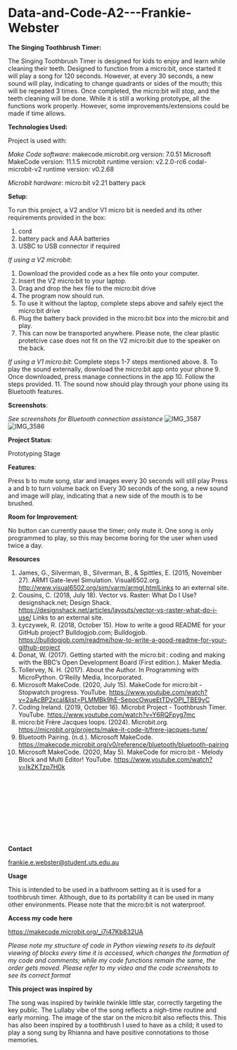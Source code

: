 # Data-and-Code-A2---Frankie-Webster
**The Singing Toothbrush Timer:** 

The Singing Toothbrush Timer is designed for kids to enjoy and learn while cleaning their teeth. Designed to function from a micro:bit, once started it will play a song for 120 seconds. However, at every 30 seconds, a new sound will play, indicating to change quadrants or sides of the mouth; this will be repeated 3 times. Once completed, the micro:bit will stop, and the teeth cleaning will be done. While it is still a working prototype, all the functions work properly. However, some improvements/extensions could be made if time allows. 

**Technologies Used:**

Project is used with: 

*Make Code software*: 
  makecode.microbit.org version:  7.0.51
  Microsoft MakeCode version:  11.1.5
  microbit runtime version:  v2.2.0-rc6
  codal-microbit-v2 runtime version:  v0.2.68

 *Microbit hardware*: 
  micro:bit v2.21 
  battery pack 

**Setup**: 

To run this project, a V2 and/or V1 micro bit is needed and its other requirements provided in the box: 
1. cord
2. battery pack and AAA batteries 
3. USBC to USB connector if required

*If using a V2 microbit*:
1. Download the provided code as a hex file onto your computer.
2. Insert the V2 micro:bit to your laptop.
3. Drag and drop the hex file to the micro:bit drive
4. The program now should run. 
5. To use it without the laptop, complete steps above and safely eject the micro:bit drive
6. Plug the battery back provided in the micro:bit box into the micro:bit and play.
7. This can now be transported anywhere.
Please note, the clear plastic protetcive case does not fit on the V2 micro:bit due to the speaker on the back.

*If using a V1 micro:bit*: 
Complete steps 1-7 steps mentioned above. 
8. To play the sound externally, download the micro:bit app onto your phone 
9. Once downloaded, press manage connections in the app
10. Follow the steps provided. 
11. The sound now should play through your phone using its Bluetooth features. 

**Screenshots**: 

*See screenshots for Bluetooth connection assistance* 
![IMG_3587](https://github.com/user-attachments/assets/e627dcfe-3cac-4783-9717-bc194bbba899)
![IMG_3586](https://github.com/user-attachments/assets/e8097dcf-f7e1-48d0-8907-80d208176e38)


**Project Status**: 

Prototyping Stage 

**Features**: 

Press b to mute song, star and images every 30 seconds will still play 
Press a and b to turn volume back on 
Every 30 seconds of the song, a new sound and image will play, indicating that a new side of the mouth is to be brushed. 

**Room for Improvement**: 

No button can currently pause the timer; only mute it. 
One song is only programmed to play, so this may become boring for the user when used twice a day. 


**Resources** 

1. James, G., Silverman, B., Silverman, B., & Spittles, E. (2015, November 27). ARM1 Gate-level Simulation. Visual6502.org. http://www.visual6502.org/sim/varm/armgl.htmlLinks to an external site.
2. Cousins, C. (2018, July 18). Vector vs. Raster: What Do I Use? designshack.net; Design Shack. https://designshack.net/articles/layouts/vector-vs-raster-what-do-i-use/ Links to an external site.
3. Łyczywek, R. (2018, October 15). How to write a good README for your GitHub project? Bulldogjob.com; Bulldogjob. https://bulldogjob.com/readme/how-to-write-a-good-readme-for-your-github-project
4. Donat, W. (2017). Getting started with the micro:bit : coding and making with the BBC’s Open Development Board (First edition.). Maker Media.
5. Tollervey, N. H. (2017). About the Author. In Programming with MicroPython. O’Reilly Media, Incorporated.
6. Microsoft MakeCode. (2020, July 15). MakeCode for micro:bit - Stopwatch progress. YouTube. https://www.youtube.com/watch?v=2aAcBP2xcaI&list=PLMMBk9hE-SepocOwueEtTDyOPI_TBE9yC
7. Coding Ireland. (2019, October 16). Microbit Project - Toothbrush Timer. YouTube. https://www.youtube.com/watch?v=Y6RQFpyg7mc
8. micro:bit Frère Jacques loops. (2024). Microbit.org. https://microbit.org/projects/make-it-code-it/frere-jacques-tune/
9. Bluetooth Pairing. (n.d.). Microsoft MakeCode. https://makecode.microbit.org/v0/reference/bluetooth/bluetooth-pairing
10. Microsoft MakeCode. (2020, May 5). MakeCode for micro:bit - Melody Block and Multi Editor! YouTube. https://www.youtube.com/watch?v=IkZKTzp7H0k

‌
‌ 

‌ 

‌ 

‌ 
 
 

‌ 


**Contact** 

frankie.e.webster@student.uts.edu.au 


**Usage**

This is intended to be used in a bathroom setting as it is used for a toothbrush timer. 
Although, due to its portability it can be used in many other environments. 
Please note that the micro:bit is not waterproof. 

**Access my code here** 

https://makecode.microbit.org/_i7i47Kb832UA

*Please note my structure of code in Python viewing resets to its default viewing of blocks every time it is accessed, which changes the formation of my code and comments; while my code functions remain the same, the order gets moved. Please refer to my video and the code screenshots to see its correct format* 

**This project was inspired by** 

The song was inspired by twinkle twinkle little star, correctly targeting the key public. The Lullaby vibe of the song reflects a nigh-time routine and early morning. 
The image of the star on the micro:bit also reflects this. 
This has also been inspired by a toothbrush I used to have as a child; it used to play a song sung by Rhianna and have positive connotations to those memories. 
